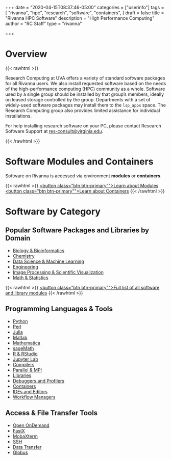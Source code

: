 +++
date = "2020-04-15T08:37:46-05:00"
categories = ["userinfo"]
tags = [
  "rivanna",
  "hpc",
  "research",
  "software",
  "containers",
]
draft = false
title = "Rivanna HPC Software"
description = "High Performance Computing"
author = "RC Staff"
type = "rivanna"

+++

# Overview
{{< rawhtml >}}
<p class="lead">Research Computing at UVA offers a variety of standard software packages for all Rivanna users. We also install requested software based on the needs of the high-performance computing (HPC) community as a whole. Software used by a single group should be installed by that group’s members, ideally on leased storage controlled by the group. Departments with a set of widely-used software packages may install them to the <code>lsp_apps</code> space. The Research Computing group also provides limited assistance for individual installations.</p>
<p class="lead">For help installing research software on your PC, please contact Research Software Support at <a href="mailto:res-consult@virginia.edu">res-consult@virginia.edu</a>.</p>
{{< /rawhtml >}}

# Software Modules and Containers

Software on Rivanna is accessed via environment **modules** or **containers**.

{{< rawhtml >}}
<a href="/userinfo/rivanna/software/modules/"><button class="btn btn-primary"">Learn about Modules</button></a> &nbsp;
<a href="/userinfo/rivanna/software/containers/"><button class="btn btn-primary"">Learn about Containers</button></a>
{{< /rawhtml >}}

# Software by Category

## Popular Software Packages and Libraries by Domain

* [Biology & Bioinformatics](/userinfo/rivanna/software/bioinformatics)
* [Chemistry](/userinfo/rivanna/software/chemistry)
* [Data Science & Machine Learning](/userinfo/rivanna/software/machine-learning)
* [Engineering](/userinfo/rivanna/software/engineering)
* [Image Processing & Scientific Visualization](/userinfo/rivanna/software/imageprocessing)
* [Math & Statistics](/userinfo/rivanna/software/math-statistics)

{{< rawhtml >}}
<a href="/userinfo/rivanna/software/complete-list/"><button class="btn btn-primary"">Full list of all software and library modules</button></a>
{{< /rawhtml >}}


## Programming Languages & Tools

* [Python](/userinfo/rivanna/software/python)
* [Perl](/userinfo/rivanna/software/perl)
* [Julia](/userinfo/rivanna/software/julia)
* [Matlab](/userinfo/rivanna/software/matlab)
* [Mathematica](/userinfo/rivanna/software/mathematica)
* [sageMath](/userinfo/rivanna/software/sagemath)
* [R & RStudio](/userinfo/rivanna/software/r)
* [Jupyter Lab](/userinfo/rivanna/software/jupyterlab)
* [Compilers](/userinfo/rivanna/software/compilers)
* [Parallel & MPI](/userinfo/rivanna/software/mpi)
* [Libraries](/userinfo/rivanna/software/libraries)
* [Debuggers and Profilers](/userinfo/rivanna/software/debuggers)
* [Containers](/userinfo/rivanna/software/containers)
* [IDEs and Editors](/userinfo/rivanna/software/ide)
* [Workflow Managers](/userinfo/rivanna/software/workflow_managers)

## Access & File Transfer Tools

* [Open OnDemand](/userinfo/rivanna/login/#web-based-access)
* [FastX](/userinfo/rivanna/login/#remote-desktop-access)
* [MobaXterm](/userinfo/rivanna/mobaxterm/)
* [SSH](/userinfo/rivanna/login/#secure-shell-access-ssh)
* [Data Transfer](/userinfo/data-transfer)
* [Globus](/userinfo/globus/)

